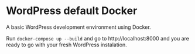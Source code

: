 # WordPress default Docker

A basic WordPress development environment using Docker. 

Run `docker-compose up --build` and go to http://localhost:8000 and you are ready to go with your fresh WordPress instalation. 